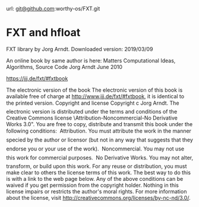 url: git@github.com:worthy-os/FXT.git

# FXT and hfloat
FXT library by Jorg Arndt. Downloaded version: 2019/03/09

An online book by same author is here:
Matters Computational
Ideas, Algorithms, Source Code
Jorg Arndt
June 2010

https://jjj.de/fxt/#fxtbook

The electronic version of the book
The electronic version of this book is available free of charge at http://www.jjj.de/fxt/#fxtbook, it
is identical to the printed version.
Copyright and license
Copyright 
c Jorg Arndt.
The electronic version is distributed under the terms and conditions of the Creative Commons license
\Attribution-Noncommercial-No Derivative Works 3.0". You are free to copy, distribute and transmit
this book under the following conditions:
 Attribution. You must attribute the work in the manner specied by the author or licensor (but
not in any way that suggests that they endorse you or your use of the work).
 Noncommercial. You may not use this work for commercial purposes.
 No Derivative Works. You may not alter, transform, or build upon this work.
For any reuse or distribution, you must make clear to others the license terms of this work. The best
way to do this is with a link to the web page below. Any of the above conditions can be waived if you
get permission from the copyright holder. Nothing in this license impairs or restricts the author's moral
rights.
For more information about the license, visit http://creativecommons.org/licenses/by-nc-nd/3.0/.


